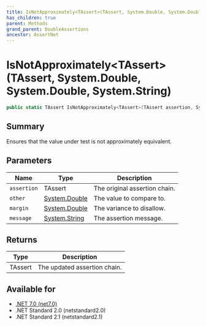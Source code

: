 ```yaml
---
title: IsNotApproximately<TAssert>(TAssert, System.Double, System.Double, System.String)
has_children: true
parent: Methods
grand_parent: DoubleAssertions
ancestor: AssertNet
---
```

# IsNotApproximately&lt;TAssert&gt;(TAssert, System.Double, System.Double, System.String)

```csharp
public static TAssert IsNotApproximately<TAssert>(TAssert assertion, System.Double other, System.Double margin, System.String message);
```

## Summary
Ensures that the value under test is not approximately equivalent.

## Parameters
|Name|Type|Description|
|-|-|-|
|`assertion`|TAssert|The original assertion chain.|
|`other`|[System.Double](https://learn.microsoft.com/en-us/dotnet/api/system.double)|The value to compare to.|
|`margin`|[System.Double](https://learn.microsoft.com/en-us/dotnet/api/system.double)|The variance to disallow.|
|`message`|[System.String](https://learn.microsoft.com/en-us/dotnet/api/system.string)|The assertion message.|

## Returns
|Type|Description|
|-|-|
|TAssert|The updated assertion chain.|

## Available for
- [.NET 7.0 (net7.0)](https://versionsof.net/core/7.0/)
- .NET Standard 2.0 (netstandard2.0)
- .NET Standard 2.1 (netstandard2.1)
